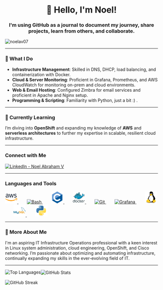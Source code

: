 <h1 align="center">👋 Hello, I'm Noel!</h1>
<h3 align="center">
I'm using GitHub as a journal to document my journey, share projects, learn from others, and collaborate.
</h3>

<p align="left">
  <img src="https://komarev.com/ghpvc/?username=noelav07&label=Profile%20views&color=0e75b6&style=flat" alt="noelav07" />
</p>

---

### 📘 What I Do
- **Infrastructure Management**: Skilled in DNS, DHCP, load balancing, and containerization with Docker.
- **Cloud & Server Monitoring**: Proficient in Grafana, Prometheus, and AWS CloudWatch for monitoring on-prem and cloud environments.
- **Web & Email Hosting**: Configured Zimbra for email services and proficient in Apache and Nginx setup.
- **Programming & Scripting**: Familiarity with Python, just a bit :) .

---

### 🌱 Currently Learning
I’m diving into **OpenShift** and expanding my knowledge of **AWS** and **serverless architectures** to further my expertise in scalable, resilient cloud infrastructure.

---

### Connect with Me
<p align="left">
  <a href="https://linkedin.com/in/noel-abraham-v/" target="blank">
    <img align="center" src="https://raw.githubusercontent.com/rahuldkjain/github-profile-readme-generator/master/src/images/icons/Social/linked-in-alt.svg" alt="LinkedIn - Noel Abraham V" height="30" width="40" />
  </a>
</p>

---

### Languages and Tools
<p align="left"> 
  <a href="https://aws.amazon.com" target="_blank" rel="noreferrer">
      <img src="https://raw.githubusercontent.com/devicons/devicon/master/icons/amazonwebservices/amazonwebservices-original-wordmark.svg" alt="AWS" width="40" height="40"/>
  </a>
  <span>&nbsp;&nbsp;&nbsp;&nbsp;&nbsp;&nbsp;</span>
  
  <a href="https://www.gnu.org/software/bash/" target="_blank" rel="noreferrer">
      <img src="https://d33wubrfki0l68.cloudfront.net/306f655dcc33cc3d958cab80d78d3f2da427974c/a2bd8/img/logo/svg/full_colored_dark.svg" alt="Bash" width="40" height="40"/>
  </a>
  <span>&nbsp;&nbsp;&nbsp;&nbsp;&nbsp;&nbsp;</span>
  
  <a href="https://www.cprogramming.com/" target="_blank" rel="noreferrer">
      <img src="https://raw.githubusercontent.com/devicons/devicon/master/icons/c/c-original.svg" alt="C" width="40" height="40"/>
  </a>
  <span>&nbsp;&nbsp;&nbsp;&nbsp;&nbsp;&nbsp;</span>
  
  <a href="https://www.docker.com/" target="_blank" rel="noreferrer">
      <img src="https://raw.githubusercontent.com/devicons/devicon/master/icons/docker/docker-original-wordmark.svg" alt="Docker" width="40" height="40"/>
  </a>
  <span>&nbsp;&nbsp;&nbsp;&nbsp;&nbsp;&nbsp;</span>
  
  <a href="https://git-scm.com/" target="_blank" rel="noreferrer">
      <img src="https://www.vectorlogo.zone/logos/git-scm/git-scm-icon.svg" alt="Git" width="40" height="40"/>
  </a>
  <span>&nbsp;&nbsp;&nbsp;&nbsp;&nbsp;&nbsp;</span>
  
  <a href="https://grafana.com" target="_blank" rel="noreferrer">
      <img src="https://www.vectorlogo.zone/logos/grafana/grafana-icon.svg" alt="Grafana" width="40" height="40"/>
  </a>
  <span>&nbsp;&nbsp;&nbsp;&nbsp;&nbsp;&nbsp;</span>
  
  <a href="https://www.linux.org/" target="_blank" rel="noreferrer">
      <img src="https://raw.githubusercontent.com/devicons/devicon/master/icons/linux/linux-original.svg" alt="Linux" width="40" height="40"/>
  </a>
  <span>&nbsp;&nbsp;&nbsp;&nbsp;&nbsp;&nbsp;</span>
  
  <a href="https://www.mysql.com/" target="_blank" rel="noreferrer">
      <img src="https://raw.githubusercontent.com/devicons/devicon/master/icons/mysql/mysql-original-wordmark.svg" alt="MySQL" width="40" height="40"/>
  </a>
  <span>&nbsp;&nbsp;&nbsp;&nbsp;&nbsp;&nbsp;</span>
  
  <a href="https://www.python.org" target="_blank" rel="noreferrer">
      <img src="https://raw.githubusercontent.com/devicons/devicon/master/icons/python/python-original.svg" alt="Python" width="40" height="40"/>
  </a>
</p>




---

### 🎉 More About Me
I'm an aspiring IT Infrastructure Operations professional with a keen interest in Linux system administration, cloud engineering, OpenShift, and Cisco networking. I’m passionate about optimizing and automating infrastructure, continually expanding my skills in the ever-evolving field of IT.

---

<p>
  <img align="left" src="https://github-readme-stats.vercel.app/api/top-langs?username=noelav07&show_icons=true&locale=en&layout=compact" alt="Top Languages" />
</p>

<p>
  <img align="center" src="https://github-readme-stats.vercel.app/api?username=noelav07&show_icons=true&locale=en" alt="GitHub Stats" />
</p>

<p>
  <img align="center" src="https://github-readme-streak-stats.herokuapp.com/?user=noelav07&" alt="GitHub Streak" />
</p>
